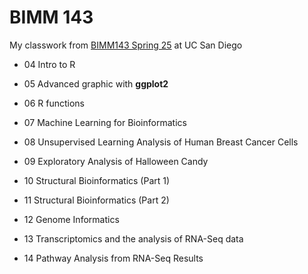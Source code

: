 # BIMM 143
My classwork from [BIMM143 Spring 25](https://bioboot.github.io/bimm143_S25/) at UC San Diego

- 04 Intro to R

- 05 Advanced graphic with **ggplot2**

- 06 R functions

- 07 Machine Learning for Bioinformatics

- 08 Unsupervised Learning Analysis of Human Breast Cancer Cells

- 09 Exploratory Analysis of Halloween Candy

- 10 Structural Bioinformatics (Part 1)

- 11 Structural Bioinformatics (Part 2)

- 12 Genome Informatics

- 13 Transcriptomics and the analysis of RNA-Seq data

- 14 Pathway Analysis from RNA-Seq Results
